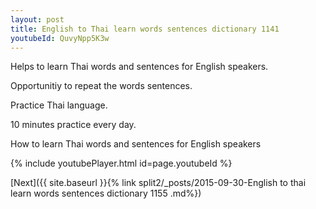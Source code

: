 ```yaml
---
layout: post
title: English to Thai learn words sentences dictionary 1141 
youtubeId: QuvyNpp5K3w
---
```

 
 
Helps to learn Thai words and sentences for English speakers.

Opportunitiy to repeat the words sentences. 

Practice Thai language. 
 
10 minutes practice every day. 
 
How to learn Thai words and sentences for English speakers 
 
{% include youtubePlayer.html id=page.youtubeId %}
 
 
[Next]({{ site.baseurl }}{% link  split2/_posts/2015-09-30-English to thai learn words sentences dictionary 1155 .md%})
 
